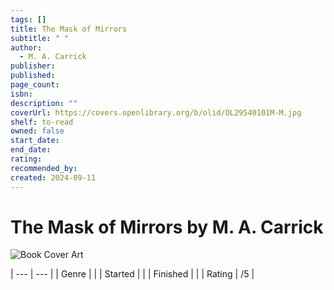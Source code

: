 ```yaml
---
tags: []
title: The Mask of Mirrors
subtitle: " "
author:
  - M. A. Carrick
publisher: 
published: 
page_count: 
isbn: 
description: ""
coverUrl: https://covers.openlibrary.org/b/olid/OL29540101M-M.jpg
shelf: to-read
owned: false
start_date: 
end_date: 
rating: 
recommended_by: 
created: 2024-09-11
---
```


# The Mask of Mirrors by M. A. Carrick

![Book Cover Art](https://covers.openlibrary.org/b/olid/OL29540101M-M.jpg)


| --- | --- |
| Genre |  |
| Started |  |
| Finished |  |
| Rating | /5 |

